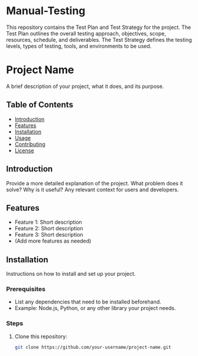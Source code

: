 # Manual-Testing
This repository contains the Test Plan and Test Strategy for the project. The Test Plan outlines the overall testing approach, objectives, scope, resources, schedule, and deliverables. The Test Strategy defines the testing levels, types of testing, tools, and environments to be used. 
# Project Name

A brief description of your project, what it does, and its purpose.

## Table of Contents

- [Introduction](#introduction)
- [Features](#features)
- [Installation](#installation)
- [Usage](#usage)
- [Contributing](#contributing)
- [License](#license)

## Introduction

Provide a more detailed explanation of the project. What problem does it solve? Why is it useful? Any relevant context for users and developers.

## Features

- Feature 1: Short description
- Feature 2: Short description
- Feature 3: Short description
- (Add more features as needed)

## Installation

Instructions on how to install and set up your project.

### Prerequisites

- List any dependencies that need to be installed beforehand.
- Example: Node.js, Python, or any other library your project needs.

### Steps

1. Clone this repository:
   ```bash
   git clone https://github.com/your-username/project-name.git
